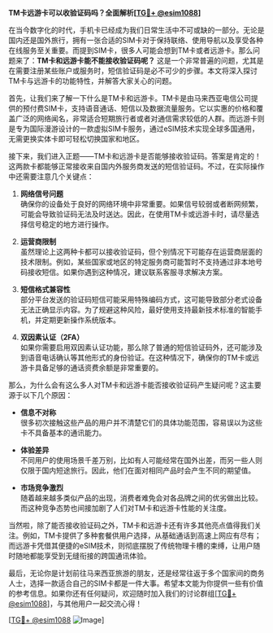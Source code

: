 **TM卡远游卡可以收验证码吗？全面解析[[TG💪+ @esim1088](https://t.me/s/esim1088)]**

在当今数字化的时代，手机卡已经成为我们日常生活中不可或缺的一部分。无论是国内还是国外旅行，拥有一张合适的SIM卡对于保持联络、使用导航以及享受各种在线服务至关重要。而提到SIM卡，很多人可能会想到TM卡或者远游卡。那么问题来了：**TM卡和远游卡能不能接收验证码呢？** 这是一个非常普遍的问题，尤其是在需要注册某些账户或服务时，短信验证码是必不可少的步骤。本文将深入探讨TM卡与远游卡的功能特性，并解答大家关心的问题。

首先，让我们来了解一下什么是TM卡和远游卡。TM卡是由马来西亚电信公司提供的预付费SIM卡，支持语音通话、短信以及数据流量服务。它以实惠的价格和覆盖广泛的网络闻名，非常适合短期旅行者或者对通信需求较低的人群。而远游卡则是专为国际漫游设计的一款虚拟SIM卡服务，通过eSIM技术实现全球多国通用，无需更换实体卡即可轻松切换国家和地区。

接下来，我们进入正题——TM卡和远游卡是否能够接收验证码。答案是肯定的！这两款卡都能够正常接收来自国内外服务商发送的短信验证码。不过，在实际操作中还需要注意几个关键点：

1. **网络信号问题**  
   确保你的设备处于良好的网络环境中非常重要。如果信号较弱或者断网频繁，可能会导致验证码无法及时送达。因此，在使用TM卡或远游卡时，请尽量选择信号稳定的地方进行操作。

2. **运营商限制**  
   虽然理论上这两种卡都可以接收验证码，但个别情况下可能存在运营商层面的技术限制。例如，某些国家或地区的特定服务商可能暂时不支持通过非本地号码接收短信。如果你遇到这种情况，建议联系客服寻求解决方案。

3. **短信格式兼容性**  
   部分平台发送的验证码短信可能采用特殊编码方式，这可能导致部分老式设备无法正确显示内容。为了规避这种风险，最好使用支持最新技术标准的智能手机，并定期更新操作系统版本。

4. **双因素认证（2FA）**  
   如果你需要启用双因素认证功能，那么除了普通的短信验证码外，还可能涉及到语音电话确认等其他形式的身份验证。在这种情况下，确保你的TM卡或远游卡具备足够的通话资费余额是非常重要的。

那么，为什么会有这么多人对TM卡和远游卡能否接收验证码产生疑问呢？这主要源于以下几个原因：

- **信息不对称**  
  很多初次接触这些产品的用户并不清楚它们的具体功能范围，容易误以为这些卡不具备基本的通讯能力。
  
- **体验差异**  
  不同用户的使用场景千差万别，比如有人可能经常在国外出差，而另一些人则仅限于国内短途旅行。因此，他们在面对相同产品时会产生不同的期望值。

- **市场竞争激烈**  
  随着越来越多类似产品的出现，消费者难免会对各品牌之间的优劣做出比较。而这种竞争态势也间接加剧了人们对TM卡和远游卡性能的关注度。

当然啦，除了能否接收验证码之外，TM卡和远游卡还有许多其他亮点值得我们关注。例如，TM卡提供了多种套餐供用户选择，从基础通话到高速上网应有尽有；而远游卡凭借其便捷的eSIM技术，则彻底摆脱了传统物理卡槽的束缚，让用户随时随地都能享受到无缝衔接的跨国通讯体验。

最后，无论你是计划前往马来西亚旅游的朋友，还是经常往返于多个国家间的商务人士，选择一款适合自己的SIM卡都是一件大事。希望本文能为你提供一些有价值的参考信息。如果你还有任何疑问，欢迎随时加入我们的讨论群组[[TG💪+ @esim1088](https://t.me/s/esim1088)]，与其他用户一起交流心得！

[[TG💪+ @esim1088](https://t.me/s/esim1088) ![Image](https://i.postimg.cc/4NQfJmqS/Snipaste-2025-05-13-00-14-12.png)]